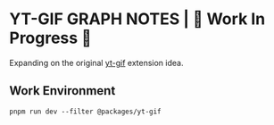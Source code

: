 # YT-GIF GRAPH NOTES | 🚧 Work In Progress 🚧

Expanding on the original [yt-gif](https://github.com/kauderk/kauderk.github.io/tree/main/yt-gif-extension/install) extension idea.

## Work Environment

```
pnpm run dev --filter @packages/yt-gif
```
